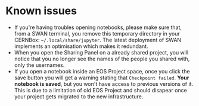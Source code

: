 # Known issues

* If you're having troubles opening notebooks, please make sure that, from a SWAN terminal, you remove this temporary directory in your CERNBox: `~/.local/share/jupyter`. The latest deployment of SWAN implements an optimisation which makes it redundant.
* When you open the Sharing Panel on a already shared project, you will notice that you no longer see the names of the people you shared with, only the usernames.
* If you open a notebook inside an EOS Project space, once you click the save button you will get a warning stating that `Checkpoint failed`. **Your notebook is saved**, but you won't have access to previous versions of it. This is due to a limitation of old EOS Project and should disapear once your project gets migrated to the new infrastructure.